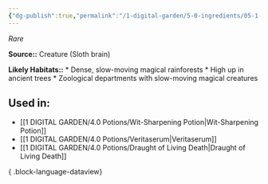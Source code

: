 ```yaml
---
{"dg-publish":true,"permalink":"/1-digital-garden/5-0-ingredients/05-1-creatures/sloth-brain/","tags":["ingredient","rare"]}
---
```


*Rare*

**Source::** Creature (Sloth brain)

**Likely Habitats::** * Dense, slow-moving magical rainforests * High up in ancient trees * Zoological departments with slow-moving magical creatures

## Used in:

- [[1 DIGITAL GARDEN/4.0 Potions/Wit-Sharpening Potion\|Wit-Sharpening Potion]]
- [[1 DIGITAL GARDEN/4.0 Potions/Veritaserum\|Veritaserum]]
- [[1 DIGITAL GARDEN/4.0 Potions/Draught of Living Death\|Draught of Living Death]]

{ .block-language-dataview}

